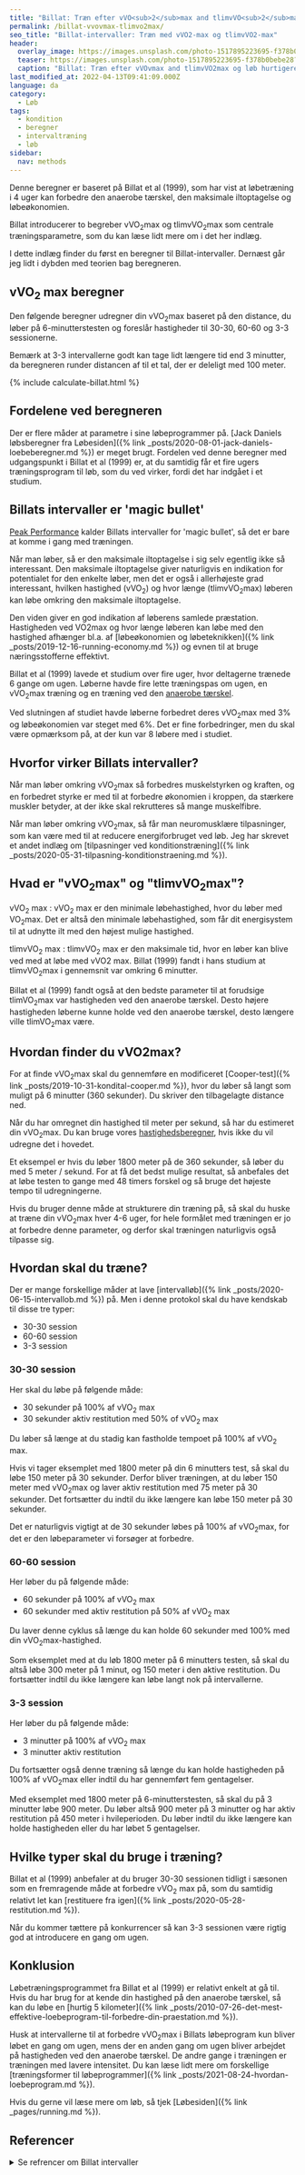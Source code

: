 ```yaml
---
title: "Billat: Træn efter vVO<sub>2</sub>max and tlimvVO<sub>2</sub>max og løb hurtigere"
permalink: /billat-vvovmax-tlimvo2max/
seo_title: "Billat-intervaller: Træn med vVO2-max og tlimvVO2-max"
header:
  overlay_image: https://images.unsplash.com/photo-1517895223695-f378b0bebe28?ixlib=rb-1.2.1&ixid=eyJhcHBfaWQiOjEyMDd9&auto=format&fit=crop&w=1900&q=5
  teaser: https://images.unsplash.com/photo-1517895223695-f378b0bebe28?ixlib=rb-1.2.1&ixid=eyJhcHBfaWQiOjEyMDd9&auto=format&fit=crop&w=400&q=5
  caption: "Billat: Træn efter vVOvmax and tlimvVO2max og løb hurtigere"
last_modified_at: 2022-04-13T09:41:09.000Z
language: da
category:
  - Løb
tags:
  - kondition
  - beregner
  - intervaltræning
  - løb
sidebar:
  nav: methods
---
```

Denne beregner er baseret på Billat et al (1999), som har vist at løbetræning i 4 uger kan forbedre den anaerobe tærskel, den maksimale iltoptagelse og løbeøkonomien.

Billat introducerer to begreber vVO<sub>2</sub>max og tlimvVO<sub>2</sub>max som centrale træningsparametre, som du kan læse lidt mere om i det her indlæg.

I dette indlæg finder du først en beregner til Billat-intervaller. Dernæst går jeg lidt i dybden med teorien bag beregneren.

## vVO<sub>2</sub> max beregner

Den følgende beregner udregner din vVO<sub>2</sub>max baseret på den distance, du løber på 6-minutterstesten og foreslår hastigheder til 30-30, 60-60 og 3-3 sessionerne.

Bemærk at 3-3 intervallerne godt kan tage lidt længere tid end 3 minutter, da beregneren runder distancen af til et tal, der er deleligt med 100 meter.

{% include calculate-billat.html %}

## Fordelene ved beregneren

Der er flere måder at parametre i sine løbeprogrammer på. [Jack Daniels løbsberegner fra Løbesiden]({% link _posts/2020-08-01-jack-daniels-loebeberegner.md %}) er meget brugt. Fordelen ved denne beregner med udgangspunkt i Billat et al (1999) er, at du samtidig får et fire ugers træningsprogram til løb, som du ved virker, fordi det har indgået i et studium.

## Billats intervaller er 'magic bullet'

[Peak Performance](https://www.peakendurancesport.com/endurance-training/high-intensity-training/billat-intervals-magic-bullet-next-pb/) kalder Billats intervaller for 'magic bullet', så det er bare at komme i gang med træningen.

Når man løber, så er den maksimale iltoptagelse i sig selv egentlig ikke så interessant. Den maksimale iltoptagelse giver naturligvis en indikation for potentialet for den enkelte løber, men det er også i allerhøjeste grad interessant, hvilken hastighed (vVO<sub>2</sub>) og hvor længe (tlimvVO<sub>2</sub>max) løberen kan løbe omkring den maksimale iltoptagelse.

Den viden giver en god indikation af løberens samlede præstation. Hastigheden ved VO2max og hvor længe løberen kan løbe med den hastighed afhænger bl.a. af [løbeøkonomien og løbeteknikken]({% link _posts/2019-12-16-running-economy.md %}) og evnen til at bruge næringsstofferne effektivt.

Billat et al (1999) lavede et studium over fire uger, hvor deltagerne trænede 6 gange om ugen. Løberne havde fire lette træningspas om ugen, en vVO<sub>2</sub>max træning og en træning ved den [anaerobe tærskel](/anaerobe-taerskel/).

Ved slutningen af studiet havde løberne forbedret deres vVO<sub>2</sub>max med 3% og løbeøkonomien var steget med 6%. Det er fine forbedringer, men du skal være opmærksom på, at der kun var 8 løbere med i studiet.

## Hvorfor virker Billats intervaller?

Når man løber omkring vVO<sub>2</sub>max så forbedres muskelstyrken og kraften, og en forbedret styrke er med til at forbedre økonomien i kroppen, da stærkere muskler betyder, at der ikke skal rekrutteres så mange muskelfibre.

Når man løber omkring vVO<sub>2</sub>max, så får man neuromusklære tilpasninger, som kan være med til at reducere energiforbruget ved løb. Jeg har skrevet et andet indlæg om [tilpasninger ved konditionstræning]({% link _posts/2020-05-31-tilpasning-konditionstraening.md %}).

## Hvad er "vVO<sub>2</sub>max" og "tlimvVO<sub>2</sub>max"?

vVO<sub>2</sub> max
: vVO<sub>2</sub> max er den minimale løbehastighed, hvor du løber med VO<sub>2</sub>max. Det er altså den minimale løbehastighed, som får dit energisystem til at udnytte ilt med den højest mulige hastighed.

tlimvVO<sub>2</sub> max
: tlimvVO<sub>2</sub> max er den maksimale tid, hvor en løber kan blive ved med at løbe med vVO2 max. Billat (1999) fandt i hans studium at tlimvVO<sub>2</sub>max i gennemsnit var omkring 6 minutter.

Billat et al (1999) fandt også at den bedste parameter til at forudsige tlimVO<sub>2</sub>max var hastigheden ved den anaerobe tærskel. Desto højere hastigheden løberne kunne holde ved den anaerobe tærskel, desto længere ville tlimVO<sub>2</sub>max være.

## Hvordan finder du vVO2max?

For at finde vVO<sub>2</sub>max skal du gennemføre en modificeret [Cooper-test]({% link _posts/2019-10-31-kondital-cooper.md %}), hvor du løber så langt som muligt på 6 minutter (360 sekunder). Du skriver den tilbagelagte distance ned.

Når du har omregnet din hastighed til meter per sekund, så har du estimeret din vVO<sub>2</sub>max. Du kan bruge vores [hastighedsberegner](/hastighed/), hvis ikke du vil udregne det i hovedet.

Et eksempel er hvis du løber 1800 meter på de 360 sekunder, så løber du med 5 meter / sekund. For at få det bedst mulige resultat, så anbefales det at løbe testen to gange med 48 timers forskel og så bruge det højeste tempo til udregningerne.

Hvis du bruger denne måde at strukturere din træning på, så skal du huske at træne din vVO<sub>2</sub>max hver 4-6 uger, for hele formålet med træningen er jo at forbedre denne parameter, og derfor skal træningen naturligvis også tilpasse sig.

## Hvordan skal du træne?

Der er mange forskellige måder at lave [intervalløb]({% link _posts/2020-06-15-intervallob.md %}) på. Men i denne protokol skal du have kendskab til disse tre typer:

- 30-30 session
- 60-60 session
- 3-3 session

### 30-30 session

Her skal du løbe på følgende måde:

- 30 sekunder på 100% af vVO<sub>2</sub> max
- 30 sekunder aktiv restitution med 50% of vVO<sub>2</sub> max

Du løber så længe at du stadig kan fastholde tempoet på 100% af vVO<sub>2</sub> max.

Hvis vi tager eksemplet med 1800 meter på din 6 minutters test, så skal du løbe 150 meter på 30 sekunder. Derfor bliver træningen, at du løber 150 meter med vVO<sub>2</sub>max og laver aktiv restitution med 75 meter på 30 sekunder. Det fortsætter du indtil du ikke længere kan løbe 150 meter på 30 sekunder.

Det er naturligvis vigtigt at de 30 sekunder løbes på 100% af vVO<sub>2</sub>max, for det er den løbeparameter vi forsøger at forbedre.

### 60-60 session

Her løber du på følgende måde:

- 60 sekunder på 100% af vVO<sub>2</sub> max
- 60 sekunder med aktiv restitution på 50% af vVO<sub>2</sub> max

Du laver denne cyklus så længe du kan holde 60 sekunder med 100% med din vVO<sub>2</sub>max-hastighed.

Som eksemplet med at du løb 1800 meter på 6 minutters testen, så skal du altså løbe 300 meter på 1 minut, og 150 meter i den aktive restitution. Du fortsætter indtil du ikke længere kan løbe langt nok på intervallerne.

### 3-3 session

Her løber du på følgende måde:

- 3 minutter på 100% af vVO<sub>2</sub> max
- 3 minutter aktiv restitution

Du fortsætter også denne træning så længe du kan holde hastigheden på 100% af vVO<sub>2</sub>max eller indtil du har gennemført fem gentagelser.

Med eksemplet med 1800 meter på 6-minutterstesten, så skal du på 3 minutter løbe 900 meter. Du løber altså 900 meter på 3 minutter og har aktiv restitution på 450 meter i hvileperioden. Du løber indtil du ikke længere kan holde hastigheden eller du har løbet 5 gentagelser.

## Hvilke typer skal du bruge i træning?

Billat et al (1999) anbefaler at du bruger 30-30 sessionen tidligt i sæsonen som en fremragende måde at forbedre vVO<sub>2</sub> max på, som du samtidig relativt let kan [restituere fra igen]({% link _posts/2020-05-28-restitution.md %}).

Når du kommer tættere på konkurrencer så kan 3-3 sessionen være rigtig god at introducere en gang om ugen.

## Konklusion

Løbetræningsprogrammet fra Billat et al (1999) er relativt enkelt at gå til. Hvis du har brug for at kende din hastighed på den anaerobe tærskel, så kan du løbe en [hurtig 5 kilometer]({% link _posts/2010-07-26-det-mest-effektive-loebeprogram-til-forbedre-din-praestation.md %}).

Husk at intervallerne til at forbedre vVO<sub>2</sub>max i Billats løbeprogram kun bliver løbet en gang om ugen, mens der en anden gang om ugen bliver arbejdet på hastigheden ved den anaerobe tærskel. De andre gange i træningen er træningen med lavere intensitet. Du kan læse lidt mere om forskellige [træningsformer til løbeprogrammer]({% link _posts/2021-08-24-hvordan-loebeprogram.md %}).

Hvis du gerne vil læse mere om løb, så tjek [Løbesiden]({% link _pages/running.md %}).

## Referencer

<details markdown="1">
  <summary>Se refrencer om Billat intervaller</summary>

- Billat, L. V., og J. P. Koralsztein. 1996. “Significance of the Velocity at VO2max and Time to Exhaustion at This Velocity”. Sports Medicine (Auckland, N.Z.) 22 (2): 90–108. <https://doi.org/10.2165/00007256-199622020-00004>.
- Billat, V. L., B. Flechet, B. Petit, G. Muriaux, og J. P. Koralsztein. 1999. “Interval Training at VO2max: Effects on Aerobic Performance and Overtraining Markers”. Medicine and Science in Sports and Exercise 31 (1): 156–63. <https://doi.org/10.1097/00005768-199901000-00024>.
- Billat, V., Slawinski, J., Bocquet, V. et al (2000). Intermittent runs at the velocity associated with maximal oxygen uptake enables subjects to remain at maximal oxygen uptake for a longer time than intense but submaximal runs. Eur J Appl Physiol; 81: 188. <https://doi.org/10.1007/s004210050029>
- Billat et al (1999) Interval training at VO2max: Effects on Aerobic Performance and overtraining markers. Medicine and Science in Sports and Exercise, 31 (1), pp. 156-163. <https://pubmed.ncbi.nlm.nih.gov/9927024/>
- MACKENZIE, B. (2000) [vVO2 max and tlimvVO2 max](https://www.brianmac.co.uk/vvo2max.htm)
</details>
